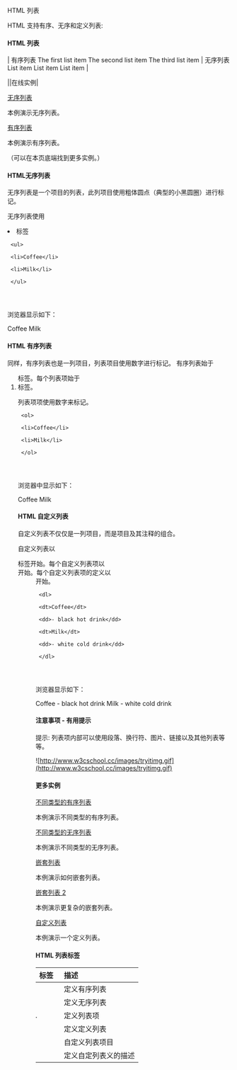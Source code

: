  HTML 列表
 
HTML 支持有序、无序和定义列表:

  
#### HTML 列表

  

| 有序列表 The first list item The second list item The third list item | 无序列表 List item List item List item |



 

 


||在线实例|

[无序列表](http://www.w3cschool.cc/try/try.php?filename=tryhtml_lists4)

 本例演示无序列表。

 [有序列表](http://www.w3cschool.cc/try/try.php?filename=tryhtml_lists)

 本例演示有序列表。

 （可以在本页底端找到更多实例。）

 

#### HTML无序列表

 无序列表是一个项目的列表，此列项目使用粗体圆点（典型的小黑圆圈）进行标记。 


无序列表使用 <li> 标签

 
```
 <ul>

 <li>Coffee</li>

 <li>Milk</li>

 </ul> 




```
 浏览器显示如下：

 
Coffee
 Milk
 


#### HTML 有序列表

 同样，有序列表也是一列项目，列表项目使用数字进行标记。 有序列表始于 <ol> 标签。每个列表项始于 <li> 标签。

 列表项项使用数字来标记。

 
```
 <ol>

 <li>Coffee</li>

 <li>Milk</li>

 </ol> 




```
 浏览器中显示如下：

 
Coffee
 Milk
 


#### HTML 自定义列表

 自定义列表不仅仅是一列项目，而是项目及其注释的组合。

 自定义列表以 <dl> 标签开始。每个自定义列表项以 <dt> 开始。每个自定义列表项的定义以 <dd> 开始。

 
```
 <dl>

 <dt>Coffee</dt>

 <dd>- black hot drink</dd>

 <dt>Milk</dt>

 <dd>- white cold drink</dd>

 </dl> 




```
 浏览器显示如下：

 
Coffee - black hot drink Milk - white cold drink 


#### 注意事项 - 有用提示

 提示: 列表项内部可以使用段落、换行符、图片、链接以及其他列表等等。

 
 ![http://www.w3cschool.cc/images/tryitimg.gif](http://www.w3cschool.cc/images/tryitimg.gif)
#### 更多实例

 

 [不同类型的有序列表](http://www.w3cschool.cc/try/try.php?filename=tryhtml_lists_ordered)

 本例演示不同类型的有序列表。

 [不同类型的无序列表](http://www.w3cschool.cc/try/try.php?filename=tryhtml_lists_unordered)

 本例演示不同类型的无序列表。

 [嵌套列表](http://www.w3cschool.cc/try/try.php?filename=tryhtml_lists2)

 本例演示如何嵌套列表。

 [嵌套列表 2](http://www.w3cschool.cc/try/try.php?filename=tryhtml_nestedlists2)

 本例演示更复杂的嵌套列表。

 [自定义列表](http://www.w3cschool.cc/try/try.php?filename=tryhtml_lists3)

 本例演示一个定义列表。

 

#### HTML 列表标签

 

|标签|描述|
|:--|:--|
|<ol>|定义有序列表|
|<ul>|定义无序列表|
|<li>|定义列表项|
|<dl>|定义定义列表|
|<dt>|自定义列表项目|
|<dd>|定义自定列表义的描述|



